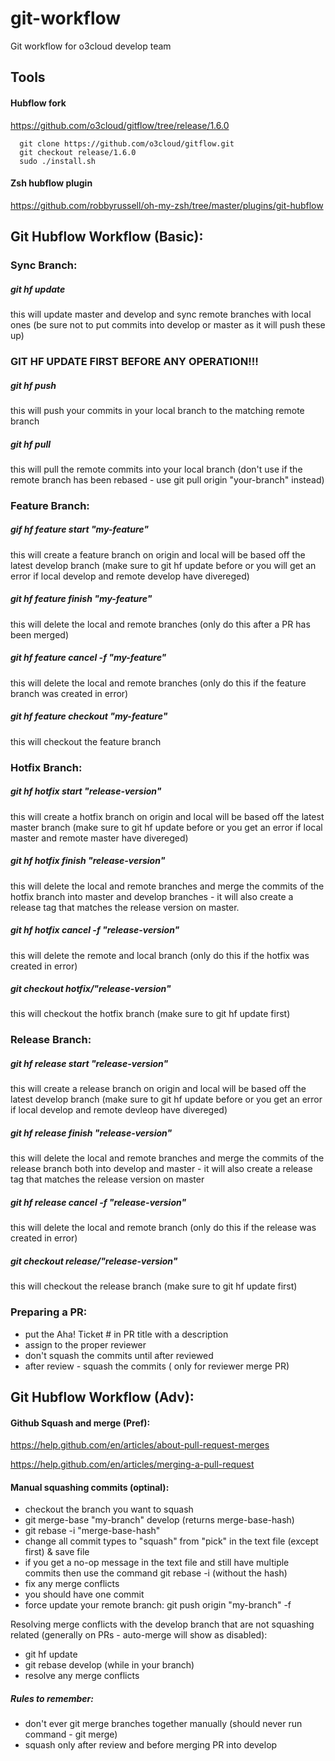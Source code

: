 # git-workflow
Git workflow for o3cloud develop team

## Tools

#### Hubflow fork

https://github.com/o3cloud/gitflow/tree/release/1.6.0

```shell
  git clone https://github.com/o3cloud/gitflow.git
  git checkout release/1.6.0
  sudo ./install.sh
```

#### Zsh hubflow plugin

https://github.com/robbyrussell/oh-my-zsh/tree/master/plugins/git-hubflow



## Git Hubflow Workflow (Basic):

### Sync Branch:
##### git hf update 

this will update master and develop and sync remote branches with local ones (be sure not to put commits into develop or master as it will push these up)

### GIT HF UPDATE FIRST BEFORE ANY OPERATION!!!

##### git hf push

this will push your commits in your local branch to the matching remote branch

##### git hf pull

 this will pull the remote commits into your local branch (don't use if the remote branch has been rebased - use git pull origin "your-branch" instead)

### Feature Branch:
##### gif hf feature start "my-feature" 

this will create a feature branch on origin and local will be based off the latest develop branch (make sure to git hf update before or you will get an error if local develop and remote develop have divereged)

##### git hf feature finish "my-feature" 

this will delete the local and remote branches (only do this after a PR has been merged)

##### git hf feature cancel -f "my-feature" 

this will delete the local and remote branches (only do this if the feature branch was created in error)

##### git hf feature checkout "my-feature" 

this will checkout the feature branch

### Hotfix Branch:
##### git hf hotfix start "release-version" 

this will create a hotfix branch on origin and local will be based off the latest master branch (make sure to git hf update before or you get an error if local master and remote master have divereged)

##### git hf hotfix finish "release-version"

 this will delete the local and remote branches and merge the commits of the hotfix branch into master and develop branches - it will also create a release tag that matches the release version on master.

##### git hf hotfix cancel -f "release-version"

this will delete the remote and local branch (only do this if the hotfix was created in error)

##### git checkout hotfix/"release-version" 

 this will checkout the hotfix branch (make sure to git hf update first)

### Release Branch:
##### git hf release start "release-version" 

this will create a release branch on origin and local will be based off the latest develop branch (make sure to git hf update before or you get an error if local develop and remote devleop have divereged)

##### git hf release finish "release-version"

this will delete the local and remote branches and merge the commits of the release branch both into develop and master - it will also create a release tag that matches the release version on master

##### git hf release cancel -f "release-version" 

this will delete the local and remote branch (only do this if the release was created in error)

##### git checkout release/"release-version" 

this will checkout the release branch (make sure to git hf update first)

### Preparing a PR:
- put the Aha! Ticket # in PR title with a description
- assign to the proper reviewer
- don't squash the commits until after reviewed
- after review - squash the commits ( only for reviewer merge PR)

## Git Hubflow Workflow (Adv):

#### Github Squash and merge (Pref):

https://help.github.com/en/articles/about-pull-request-merges

https://help.github.com/en/articles/merging-a-pull-request



#### Manual squashing commits (optinal):

- checkout the branch you want to squash
- git merge-base "my-branch" develop (returns merge-base-hash)
- git rebase -i "merge-base-hash"
- change all commit types to "squash" from "pick" in the text file (except first) & save file
- if you get a no-op message in the text file and still have multiple commits then use the command git rebase -i (without the hash)
- fix any merge conflicts
- you should have one commit
- force update your remote branch: git push origin "my-branch" -f

Resolving merge conflicts with the develop branch that are not squashing related (generally on PRs - auto-merge will show as disabled):
- git hf update
- git rebase develop (while in your branch)
- resolve any merge conflicts

##### Rules to remember:
- don't ever git merge branches together manually (should never run command - git merge)
- squash only after review and before merging PR into develop



